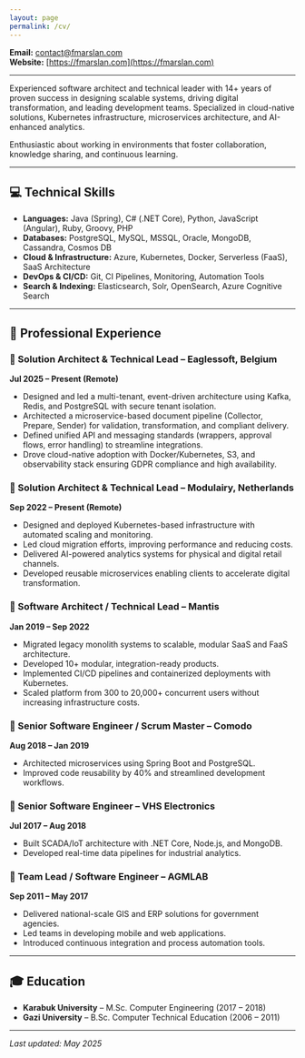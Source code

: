 ```yaml
---
layout: page
permalink: /cv/
---
```


**Email:** [contact@fmarslan.com](mailto:contact@fmarslan.com)  
**Website:** [https://fmarslan.com](https://fmarslan.com)

---

Experienced software architect and technical leader with 14+ years of proven success in designing scalable systems, driving digital transformation, and leading development teams. Specialized in cloud-native solutions, Kubernetes infrastructure, microservices architecture, and AI-enhanced analytics.

Enthusiastic about working in environments that foster collaboration, knowledge sharing, and continuous learning.

---

## 💻 Technical Skills

- **Languages:** Java (Spring), C# (.NET Core), Python, JavaScript (Angular), Ruby, Groovy, PHP  
- **Databases:** PostgreSQL, MySQL, MSSQL, Oracle, MongoDB, Cassandra, Cosmos DB  
- **Cloud & Infrastructure:** Azure, Kubernetes, Docker, Serverless (FaaS), SaaS Architecture  
- **DevOps & CI/CD:** Git, CI Pipelines, Monitoring, Automation Tools  
- **Search & Indexing:** Elasticsearch, Solr, OpenSearch, Azure Cognitive Search  

---

## 💼 Professional Experience

### 🔹 Solution Architect & Technical Lead – Eaglessoft, Belgium  
**Jul 2025 – Present (Remote)**  
- Designed and led a multi-tenant, event-driven architecture using Kafka, Redis, and PostgreSQL with secure tenant isolation.
- Architected a microservice-based document pipeline (Collector, Prepare, Sender) for validation, transformation, and compliant delivery.
- Defined unified API and messaging standards (wrappers, approval flows, error handling) to streamline integrations.
- Drove cloud-native adoption with Docker/Kubernetes, S3, and observability stack ensuring GDPR compliance and high availability.

### 🔹 Solution Architect & Technical Lead – Modulairy, Netherlands  
**Sep 2022 – Present (Remote)**  
- Designed and deployed Kubernetes-based infrastructure with automated scaling and monitoring.  
- Led cloud migration efforts, improving performance and reducing costs.  
- Delivered AI-powered analytics systems for physical and digital retail channels.  
- Developed reusable microservices enabling clients to accelerate digital transformation.

### 🔹 Software Architect / Technical Lead – Mantis  
**Jan 2019 – Sep 2022**  
- Migrated legacy monolith systems to scalable, modular SaaS and FaaS architecture.  
- Developed 10+ modular, integration-ready products.  
- Implemented CI/CD pipelines and containerized deployments with Kubernetes.  
- Scaled platform from 300 to 20,000+ concurrent users without increasing infrastructure costs.

### 🔹 Senior Software Engineer / Scrum Master – Comodo  
**Aug 2018 – Jan 2019**  
- Architected microservices using Spring Boot and PostgreSQL.  
- Improved code reusability by 40% and streamlined development workflows.

### 🔹 Senior Software Engineer – VHS Electronics  
**Jul 2017 – Aug 2018**  
- Built SCADA/IoT architecture with .NET Core, Node.js, and MongoDB.  
- Developed real-time data pipelines for industrial analytics.

### 🔹 Team Lead / Software Engineer – AGMLAB  
**Sep 2011 – May 2017**  
- Delivered national-scale GIS and ERP solutions for government agencies.  
- Led teams in developing mobile and web applications.  
- Introduced continuous integration and process automation tools.

---

## 🎓 Education

- **Karabuk University** – M.Sc. Computer Engineering (2017 – 2018)  
- **Gazi University** – B.Sc. Computer Technical Education (2006 – 2011)

---

_Last updated: May 2025_
